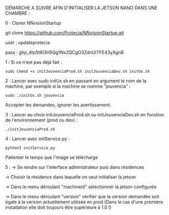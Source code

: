 DÉMARCHE A SUIVRE AFIN D'INITIALISER LA JETSON NANO DANS UNE CHAMBRE :

0 : Cloner NNvisionStartup

git clone https://github.com/Protecia/NNvisionStartup.git

user : updateprotecia

pass : 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


1 : Si ce n'est pas déjà fait : 

```sudo chmod +x initJouvenciaProd.sh initJouvenciaDev.sh initUx.sh```


2 : Lancer  avec sudo initUx.sh en passant en argument le nom de la machine, par exemple si la machine se nomme "jouvencia" :

```sudo ./initUx.sh jouvencia```


Accepter les demandes, ignorer les avertissement.


3 : Lancer au choix initJouvenciaProd.sh ou initJouvenciaDev.sh en fonction de l'environnement (prod ou dev) :

```./initJouvenciaProd.sh```


4 : Lancer avec initService.py : 

```python3 initService.py```


Patienter le temps que l'image se télécharge 


5 :
-> Se rendre sur l'interface administrateur puis dans résidences 

-> Choisir la résidence dans laquelle on veut initialiser la jetson 

-> Dans le menu déroulant "machineid" sélectionner la jetson configurée 

-> Dans le menu déroulant "version" vérifier que la version demandée soit égale à la version actuellement utilisée en prod (Dans le cas d'une première installation elle doit toujours être supérieure à 1.0 !) 

	
